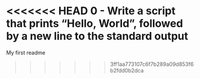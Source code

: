 <<<<<<< HEAD
0 - Write a script that prints “Hello, World”, followed by a new line to the standard output
=======
My first readme
>>>>>>> 3ff1aa773107c6f7b289a09d853f6b2fdd0b2dca
